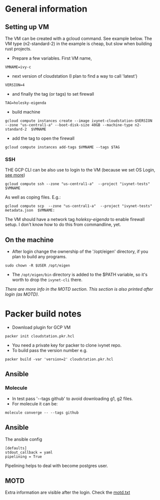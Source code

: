 # General information

## Setting up VM

The VM can be created with a gcloud command.
See example below.
The VM type (n2-standard-2) in the example is cheap, but slow when building rust projects.

* Prepare a few variables. First VM name,
```
VMNAME=ivy-c
```
* next version of cloudstation (I plan to find a way to call 'latest')
```
VERSION=4
```
* and finally the tag (or tags) to set firewall
```
TAG=holesky-eigenda
```
* build machine
```
gcloud compute instances create --image ivynet-cloudstation-$VERSION  --zone "us-central1-a" --boot-disk-size 40GB --machine-type n2-standard-2  $VMNAME
```
* add the tag to open the firewall
```
gcloud compute instances add-tags $VMNAME --tags $TAG
```

### SSH
THE GCP CLI can be also use to login to the VM (because we set OS Login, [see more](https://cloud.google.com/compute/docs/oslogin))
```
gcloud compute ssh --zone "us-central1-a"  --project "ivynet-tests" $VMNAME
```
As well as coping files. E.g.:
```
gcloud compute scp  --zone "us-central1-a"  --project "ivynet-tests" metadata.json  $VMNAME:
```
The VM should have a network tag _holeksy-eigenda_ to enable firewall setup.
I don't know how to do this from commandline, yet.


## On the machine
* After login change the ownership of the '/opt/eigen' directory, if you plan to build any programs.
```
sudo chown -R $USER /opt/eigen

```
* The `/opt/eigen/bin` directory is added to the $PATH variable, so it's worth to drop the `ivynet-cli` there.

_There are more info in the MOTD section._
_This section is also printed after login (as MOTD)._

# Packer build notes

* Download plugin for GCP VM
```
packer init cloudstation.pkr.hcl
```
* You need a private key for packer to clone ivynet repo.
* To build pass the version number e.g.
```
packer build -var 'version=2' cloudstation.pkr.hcl
```
## Ansible

### Molecule
* In test pass '--tags github' to avoid downloading g1, g2 files.
* For molecule it can be:
```
molecule converge -- --tags github

```

## Ansible

The ansible config
```
[defaults]
stdout_callback = yaml
pipelining = True
```
Pipelining helps to deal with become postgres user.

## MOTD

Extra information are visible after the login.
Check the [motd.txt](ansible/roles/ivynet-client/templates/motd.txt.j2)
